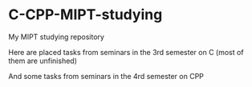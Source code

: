 # C-CPP-MIPT-studying
My MIPT studying repository

Here are placed tasks from seminars in the 3rd semester on C (most of them are unfinished) 

And some tasks from seminars in the 4rd semester on CPP 
